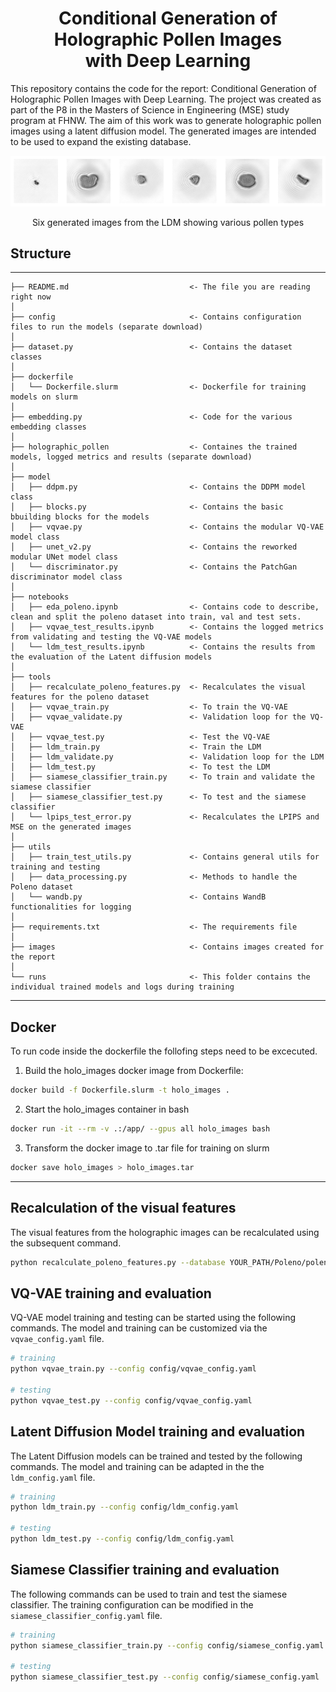 # <div align="center">Conditional Generation of Holographic Pollen Images <br/> with Deep Learning</div>

This repository contains the code for the report: Conditional Generation of Holographic Pollen Images with Deep Learning. 
The project was created as part of the P8 in the Masters of Science in Engineering (MSE) study program at FHNW. The aim of this work was to generate holographic pollen images using a latent diffusion model. The generated images are intended to be used to expand the existing database.

![Generated Samples from the LDM](./images/generated_images.png?raw=true  "Visualization of six holographic images generated using the best ldm variant.")
<div align="center">Six generated images from the LDM showing various pollen types</div>

## Structure
------------
```
├── README.md                           <- The file you are reading right now
│
├── config                              <- Contains configuration files to run the models (separate download)
│
├── dataset.py                          <- Contains the dataset classes
│
├── dockerfile
│   └── Dockerfile.slurm                <- Dockerfile for training models on slurm     
│         
├── embedding.py                        <- Code for the various embedding classes 
│
├── holographic_pollen                  <- Containes the trained models, logged metrics and results (separate download)
│
├── model              
│   ├── ddpm.py                         <- Contains the DDPM model class
│   ├── blocks.py                       <- Contains the basic bbuilding blocks for the models
│   ├── vqvae.py                        <- Contains the modular VQ-VAE model class
│   ├── unet_v2.py                      <- Contains the reworked modular UNet model class
│   └── discriminator.py                <- Contains the PatchGan discriminator model class
│
├── notebooks  
│   ├── eda_poleno.ipynb                <- Contains code to describe, clean and split the poleno dataset into train, val and test sets.
│   ├── vqvae_test_results.ipynb        <- Contains the logged metrics from validating and testing the VQ-VAE models
│   └── ldm_test_results.ipynb          <- Contains the results from the evaluation of the Latent diffusion models
│
├── tools       
│   ├── recalculate_poleno_features.py  <- Recalculates the visual features for the poleno dataset
│   ├── vqvae_train.py                  <- To train the VQ-VAE 
│   ├── vqvae_validate.py               <- Validation loop for the VQ-VAE
│   ├── vqvae_test.py                   <- Test the VQ-VAE
│   ├── ldm_train.py                    <- Train the LDM 
│   ├── ldm_validate.py                 <- Validation loop for the LDM
│   ├── ldm_test.py                     <- To test the LDM   
│   ├── siamese_classifier_train.py     <- To train and validate the siamese classifier     
│   ├── siamese_classifier_test.py      <- To test and the siamese classifier 
│   └── lpips_test_error.py             <- Recalculates the LPIPS and MSE on the generated images
│
├── utils                    
│   ├── train_test_utils.py             <- Contains general utils for training and testing
│   ├── data_processing.py              <- Methods to handle the Poleno dataset
│   └── wandb.py                        <- Contains WandB functionalities for logging       
│
├── requirements.txt                    <- The requirements file
│
├── images                              <- Contains images created for the report
│
└── runs                                <- This folder contains the individual trained models and logs during training
```
------------


## Docker
To run code inside the dockerfile the follofing steps need to be excecuted.

1. Build the holo_images docker image from Dockerfile:
``` sh
docker build -f Dockerfile.slurm -t holo_images .
```

2. Start the holo_images container in bash
``` sh
docker run -it --rm -v .:/app/ --gpus all holo_images bash
```

3. Transform the docker image to .tar file for training on slurm
``` sh
docker save holo_images > holo_images.tar
```

------------
## Recalculation of the visual features

The visual features from the holographic images can be recalculated using the subsequent command.

``` sh
python recalculate_poleno_features.py --database YOUR_PATH/Poleno/poleno_marvel.db --image_folder YOUR_PATH/Poleno/
```

## VQ-VAE training and evaluation

VQ-VAE model training and testing can be started using the following commands. The model and training can be customized via the `vqvae_config.yaml` file.


``` sh
# training
python vqvae_train.py --config config/vqvae_config.yaml

# testing
python vqvae_test.py --config config/vqvae_config.yaml
```

## Latent Diffusion Model training and evaluation


The Latent Diffusion models can be trained and tested by the following commands. The model and training can be adapted in the the `ldm_config.yaml` file.


``` sh
# training
python ldm_train.py --config config/ldm_config.yaml

# testing
python ldm_test.py --config config/ldm_config.yaml
```


## Siamese Classifier training and evaluation

The following commands can be used to train and test the siamese classifier. The training configuration can be modified in the `siamese_classifier_config.yaml` file.

``` sh
# training
python siamese_classifier_train.py --config config/siamese_config.yaml

# testing
python siamese_classifier_test.py --config config/siamese_config.yaml
```